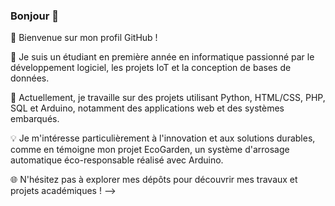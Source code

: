 ### Bonjour 👋

👋 Bienvenue sur mon profil GitHub !

🌟 Je suis un étudiant en première année en informatique passionné par le développement logiciel, les projets IoT et la conception de bases de données.

🚀 Actuellement, je travaille sur des projets utilisant Python, HTML/CSS, PHP, SQL et Arduino, notamment des applications web et des systèmes embarqués.

💡 Je m'intéresse particulièrement à l'innovation et aux solutions durables, comme en témoigne mon projet EcoGarden, un système d'arrosage automatique éco-responsable réalisé avec Arduino.

🌐 N'hésitez pas à explorer mes dépôts pour découvrir mes travaux et projets académiques !
-->
